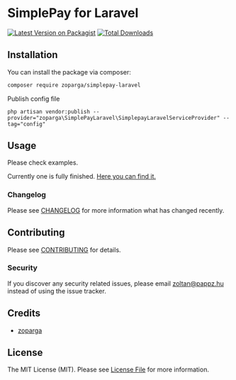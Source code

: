 # SimplePay for Laravel

[![Latest Version on Packagist](https://img.shields.io/packagist/v/zoparga/simplepay-laravel.svg?style=flat-square)](https://packagist.org/packages/zoparga/simplepay-laravel)
[![Total Downloads](https://img.shields.io/packagist/dt/zoparga/simplepay-laravel.svg?style=flat-square)](https://packagist.org/packages/zoparga/simplepay-laravel)

## Installation

You can install the package via composer:

```bash
composer require zoparga/simplepay-laravel
```
Publish config file

```php artisan vendor:publish --provider="zoparga\SimplePayLaravel\SimplepayLaravelServiceProvider" --tag="config"```

## Usage

Please check examples.

Currently one is fully finished. [Here you can find it.](./_examples/StartPayByUrl.php)


### Changelog

Please see [CHANGELOG](CHANGELOG.md) for more information what has changed recently.

## Contributing

Please see [CONTRIBUTING](CONTRIBUTING.md) for details.

### Security

If you discover any security related issues, please email zoltan@pappz.hu instead of using the issue tracker.

## Credits

-   [zoparga](https://github.com/zoparga)

## License

The MIT License (MIT). Please see [License File](LICENSE.md) for more information.
